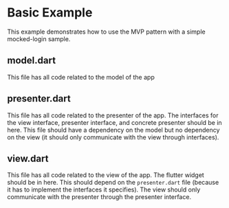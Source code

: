 # Basic Example

This example demonstrates how to use the MVP pattern with
a simple mocked-login sample.

## model.dart

This file has all code related to the model of the app

## presenter.dart

This file has all code related to the presenter of the app.
The interfaces for the view interface, presenter interface,
and concrete presenter should be in here. This file should
have a dependency on the model but no dependency on the view
(it should only communicate with the view through interfaces).

## view.dart

This file has all code related to the view of the app. The
flutter widget should be in here. This should depend on
the `presenter.dart` file (because it has to implement
the interfaces it specifies). The view should only communicate 
with the presenter through the presenter interface.